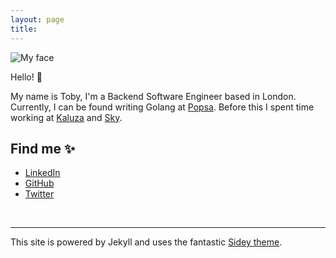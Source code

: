 ```yaml
---
layout: page
title: 
---
```



![My face](https://avatars1.githubusercontent.com/u/22025115?v=2&s=200)

Hello! 👋 

My name is Toby, I'm a Backend Software Engineer based in London. Currently, I can be found writing Golang at [Popsa](https://popsa.com). Before this I spent time working at [Kaluza](https://kaluza.com) and [Sky](https://sky.com).


## Find me ✨

* [LinkedIn](https://linkedin.com/in/tobyaurelius) 
* [GitHub](https://github.com/taurelius)
* [Twitter](https://twitter.com/tobyaurelius)

<br/>


---

This site is powered by Jekyll and uses the fantastic [Sidey theme](https://github.com/ronv/sidey).


